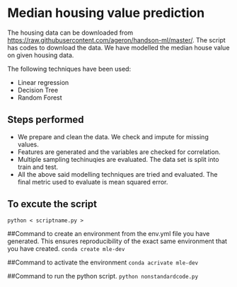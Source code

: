 # Median housing value prediction

The housing data can be downloaded from https://raw.githubusercontent.com/ageron/handson-ml/master/. The script has codes to download the data. We have modelled the median house value on given housing data. 

The following techniques have been used: 

 - Linear regression
 - Decision Tree
 - Random Forest

## Steps performed
 - We prepare and clean the data. We check and impute for missing values.
 - Features are generated and the variables are checked for correlation.
 - Multiple sampling techinuqies are evaluated. The data set is split into train and test.
 - All the above said modelling techniques are tried and evaluated. The final metric used to evaluate is mean squared error.

## To excute the script
``python < scriptname.py >``


##Command to create an environment from the env.yml file you have generated. This ensures reproducibility of the exact same environment that you have created.
``conda create mle-dev``

##Command to activate the environment
``conda acrivate mle-dev``

##Command to run the python script.
``python nonstandardcode.py``
